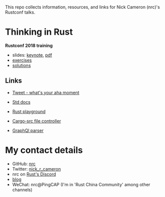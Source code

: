 This repo collects information, resources, and links for Nick Cameron (nrc)'s Rustconf talks.


# Thinking in Rust

**Rustconf 2018 training**

* slides: [keynote](rustconf18/rustconf-2018-pub.key), [pdf](rustconf18/rustconf-2018-pub.pdf)
* [exercises](rustconf18/exercises.md)
* [solutions](rustconf18/solutions.md)

## Links

* [Tweet - what's your aha moment](https://twitter.com/nick_r_cameron/status/1014719625135714305)
* [Std docs](https://doc.rust-lang.org/std/index.html)
* [Rust playground](https://play.rust-lang.org/)

* [Cargo-src file controller](https://github.com/nrc/cargo-src/blob/master/src/file_controller/mod.rs)
* [GraphQl parser](https://github.com/nrc/graphql/blob/0a577fc765d450b5ddf8a82f5dfa401e8c320392/graphql/src/parser/parse_base.rs)


# My contact details

* GitHub: [nrc](https://github.com/nrc)
* Twitter: [nick_r_cameron](https://twitter.com/nick_r_cameron)
* nrc on [Rust's Discord](https://discordapp.com/invite/rust-lang)
* [blog](https://ncameron.org/blog/)
* WeChat: nrc@PingCAP (I'm in 'Rust China Community' among other channels)
